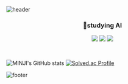
![header](https://capsule-render.vercel.app/api?type=waving&color=auto&height=200&section=header&text=Welcome%20to%20MINJI's%20Github&fontSize=50&animation=twinkling&text-color=black)
<h3 align="center"><b>🐹studying AI</b></h3>

<p align="center"><a href="https://pleasestudy-alswldi.tistory.com/" target="_blank"><img src="https://img.shields.io/badge/BLOG-EA4AAA?style=flat&logo=GitHub Sponsors&logoColor=white"/></a>
<a href="mailto:joomj200075@gmail.com"><img src="https://img.shields.io/badge/Gmail-d14836?style=flat-square&logo=Gmail&logoColor=white&link=mailto:joomj200075@gmail.com"/></a>
<a href="mailto:tokykj515@naver.com"><img src="https://img.shields.io/badge/Naver-03C75A?style=flat&logo=Naver&logoColor=white&link=mailto:tokykj515@naver.com"/></a></p>
<!--<p align="center">studying AI </p>
<p align="center"> My main skills are Android,Kotlin,Python.</p>
<p align="center">I am a developer that continues to grow in the future. 🔥</p>
<p align="center">Please look forward to my growth. Bye~</p>
-->
<br>

<!--<h3 align="center">❤️ I like...</h3>


<p align="center">💪Exercise,&nbsp;&nbsp;🖥Youtube,&nbsp;&nbsp;💻Programming,&nbsp;&nbsp;🎥Movies,&nbsp;&nbsp;✈️Trip&nbsp;&nbsp;</p>
[![Solved.ac Profile](http://mazassumnida.wtf/api/v2/generate_badge?boj=joomj2000)](https://solved.ac/joomj2000/)

(❁´◡`❁)💬

<br>
<br>

<h3 align="center"><b>🛠 Tech Stack 🛠</b></h3>
</br>
<p align="center">
<img src="https://img.shields.io/badge/Python-blue?style=flat-square&logo=Python&logoColor=#3776AB"/></a>&nbsp 
<img src="https://img.shields.io/badge/PyTorch#EE4C2C?style=flat-square&logo=PyTorch&logoColor=#EE4C2C"/></a>&nbsp 
<img src="https://img.shields.io/badge/C-AFEEEE?style=flat-square&logo=C&logoColor=white"/></a>&nbsp 
<img src="https://img.shields.io/badge/Kotlin-F48E00?style=flat-square&logo=Kotlin&logoColor=white"/></a>&nbsp
<img src="https://img.shields.io/badge/HTML-orange?style=flat-square&logo=HTML&logoColor=white"/></a>&nbsp
<img src="https://img.shields.io/badge/Javascript-yellow?style=flat-square&logo=Javascript&logoColor=white"/></a>&nbsp 
<img src="https://img.shields.io/badge/CSS3-1572B6?style=flat-square&logo=CSS3&logoColor=white"/></a> &nbsp
<div align="center">
 ![MINJI's GitHub stats](https://github-readme-stats.vercel.app/api?username=joomj2000&show_icons=true&theme=radical)
-->
![MINJI's GitHub stats](https://github-readme-stats-sigma-five.vercel.app/api?username=joomj2000&count_private=true&show_icons=true&theme=graywhite&hide_title=true&layout=compact) 
[![Solved.ac Profile](http://mazassumnida.wtf/api/v2/generate_badge?boj=joomj2000)](https://solved.ac/joomj2000/)
</div>


![footer](https://capsule-render.vercel.app/api?type=waving&color=auto&height=100&section=footer)

